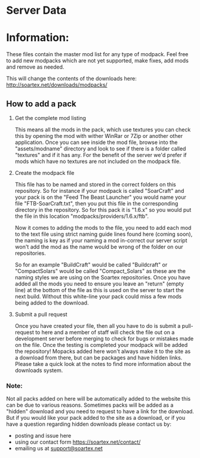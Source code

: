 Server Data
===========

# Information:

These files contain the master mod list for any type of modpack. Feel free to add new modpacks which are not yet supported, make fixes, add mods and remove as needed.

This will change the contents of the downloads here: http://soartex.net/downloads/modpacks/

## How to add a pack


1. Get the complete mod listing

    This means all the mods in the pack, which use textures you can check this by opening the mod with wither WinRar or 7Zip or another other application. Once you can see inside the mod file, browse into the "assets/modname" directory and look to see if there is a folder called "textures" and if it has any. For the benefit of the server we'd prefer if mods which have no textures are not included on the modpack file.

2. Create the modpack file

    This file has to be named and stored in the correct folders on this repository. So for instance if your modpack is called "SoarCraft" and your pack is on the "Feed The Beast Launcher" you would name your file "FTB-SoarCraft.txt", then you put this file in the corresponding directory in the repository. So for this pack it is "1.6.x" so you would put the file in this location "modpacks/providers/1.6.x/ftb".

    Now it comes to adding the mods to the file, you need to add each mod to the text file using strict naming guide lines found here (coming soon), the naming is key as if your naming a mod in-correct our server script won't add the mod as the name would be wrong of the folder on our repositories. 

    So for an example "BuildCraft" would be called "Buildcraft" or "CompactSolars" would be called "Compact_Solars" as these are the naming styles we are using on the Soartex repositories. Once you have added all the mods you need to ensure you leave an "return" (empty line) at the bottom of the file as this is used on the server to start the next build. Without this white-line your pack could miss a few mods being added to the download.
    
3. Submit a pull request

    Once you have created your file, then all you have to do is submit a pull-request to here and a member of staff will check the file out on a development server before merging to check for bugs or mistakes made on the file. Once the testing is completed your modpack will be added the repository! Mopacks added here won't always make it to the site as a download from there, but can be packages and have hidden links. Please take a quick look at the notes to find more information about the downloads system.

### Note:

Not all packs added on here will be automatically added to the website this can be due to various reasons. Sometimes packs will be added as a "hidden" download and you need to request to have a link for the download. But if you would like your pack added to the site as a download, or if you have a question regarding hidden downloads please contact us by:
- posting and issue here
- using our contact form https://soartex.net/contact/
- emailing us at support@soartex.net



